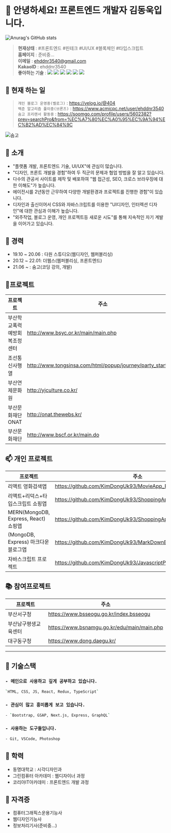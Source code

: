 # 👋 안녕하세요! 프론트엔드 개발자 김동욱입니다.

![Anurag's GitHub stats](https://github-readme-stats.vercel.app/api?username=KimDongUk93&&show_icons=true&theme=vue-dark) 
>**현재상태** : #프론트엔드 #핀테크 #UI/UX #블록체인 #타입스크립트  
>**홈페이지** : 준비중...  
>**이메일** : ehddnr3540@gmail.com    
>**KakaoID** : ehddnr3540    
>**좋아하는 기술** : ![](https://img.shields.io/badge/HTML5-e56128?style=flat-square&logo=HTML5&logoColor=white) ![](https://img.shields.io/badge/CSS3-2ca1d3?style=flat-square&logo=CSS3&logoColor=white) ![](https://img.shields.io/badge/JavaScript-cfb02a?style=flat-square&logo=JavaScript&logoColor=white) ![](https://img.shields.io/badge/React-4cafc8?style=flat-square&logo=React&logoColor=white) ![](https://img.shields.io/badge/Redux-793fb9?style=flat-square&logo=Redux&logoColor=white)
![](https://img.shields.io/badge/TypeScript-2d79c7?style=flat-square&logo=TypeScript&logoColor=white)


## 🥾 현재 하는 일 
> `개인 블로그 운영중(벨로그)` : https://velog.io/@404  
> `백준 알고리즘 풀이중(브론즈)` : https://www.acmicpc.net/user/ehddnr3540  
> `숨고 프리랜서 활동중` : https://soomgo.com/profile/users/5602382?prev=searchPro&from=%EC%A7%80%EC%A0%95%EC%9A%94%EC%B2%AD%EC%84%9C  

![숨고](https://user-images.githubusercontent.com/81081815/152004360-4da10140-464d-415f-ab01-b3cbc1e858c9.png)

## 💬 소개
- "플랫폼 개발, 프론트엔드 기술, UI/UX"에 관심이 많습니다.
- "디자인, 프론트 개발을 경험"하여 두 직군의 문제과 협업 방법을 잘 알고 있습니다.
- 다수의 관공서 사이트를 제작 및 배포하여 "웹 접근성, SEO, 크로스 브라우징에 대한 이해도"가 높습니다.
- 에이전시를 2년동안 근무하여 다양한 개발환경과 프로젝트를 진행한 경험"이 있습니다.
- 디자인과 출신이어서 CSS와 자바스크립트를 이용한 "UI디자인, 인터렉션 디자인"에 대한 관심과 이해가 높습니다.
- "외주작업, 블로그 운영, 개인 프로젝트등 새로운 시도"를 통해 지속적인 자기 계발을 이어가고 있습니다.

## 🔭 경력
- 19.10 ~ 20.06 : 다원 스튜디오(웹디자인, 웹퍼블리싱)
- 20.12 ~ 22.01: 더웹스(웹퍼블리싱, 프론트엔드)
- 21.06 ~ : 숨고(코딩 강의, 개발)

## 📜프로젝트
| 프로젝트 | 주소 |
| ------ | ------ |
| 부산학교폭력예방회복조정센터 | http://www.bsyc.or.kr/main/main.php |
| 조선통신사행열 | http://www.tongsinsa.com/html/popup/journey/party_start.html | 
| 부산연제문화원 | http://yjculture.co.kr/ | 
| 부산문화재단 ONAT | http://onat.thewebs.kr/ | 
| 부산문화재단 | http://www.bscf.or.kr/main.do |

## 📫 개인 프로젝트
| 프로젝트 | 주소 |
| ------ | ------ |
| 리액트 영화검색앱 | https://github.com/KimDongUk93/MovieApp_React |
| 리액트+리덕스+타입스크립트 쇼핑앱 | https://github.com/KimDongUk93/ShoppingApp_ReactReduxTS |
| MERN(MongoDB, Express, React) 쇼핑앱 | https://github.com/KimDongUk93/ShoppingApp_MERN |
| (MongoDB, Express) 마크다운 블로그앱 | https://github.com/KimDongUk93/MarkDownBlog_ExpressMongoDB |
| 자바스크립트 프로젝트 | https://github.com/KimDongUk93/JavascriptProject |

## 📚 참여프로젝트
| 프로젝트 | 주소 |
| ------ | ------ |
| 부산서구청 | https://www.bsseogu.go.kr/index.bsseogu |
| 부산남구평생교육센터 | https://www.bsnamgu.go.kr/edu/main/main.php |
| 대구동구청 | https://www.dong.daegu.kr/ |

___

## 🌱 기술스택
### `- 메인으로 사용하고 깊게 공부하고 있습니다.` 
 ```sh
`HTML, CSS, JS, React, Redux, TypeScript`
```
### `- 관심이 많고 흥미롭게 보고 있습니다.` 
```sh
- `Bootstrap, GSAP, Next.js, Express, GraphQL`
```

### `- 사용하는 도구들입니다.`
```sh
- Git, VSCode, Photoshop
```

## 🙆‍ 학력
- 동명대학교 : 시각디자인과
- 그린컴퓨터 아카데미 : 웹디자이너 과정
- 코리아IT아카데미 : 프론트엔드 개발 과정

## 💬 자격증
- 컴퓨터그래픽스운용기능사
- 웹디자인기능사
- 정보처리기사(준비중...)
